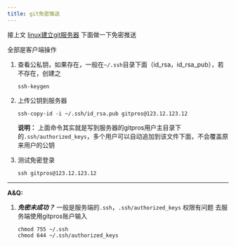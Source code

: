 ```yaml
---
title: git免密推送
---
```


接上文 [linux建立git服务器](https://blog.csdn.net/qq_34111969/article/details/107835545)
下面做一下免密推送

全部是客户端操作
1. 查看公私钥，如果存在，一般在`~/.ssh`目录下面（id_rsa，id_rsa_pub），若不存在，创建之
	```
	ssh-keygen
	```
2. 上传公钥到服务器
	```
	ssh-copy-id -i ~/.ssh/id_rsa.pub gitpros@123.12.123.12
	```
	**说明：**
	上面命令其实就是写到服务器的gitpros用户主目录下的`.ssh/authorized_keys`，多个用户可以自动追加到该文件下面，不会覆盖原来用户的公钥

3. 测试免密登录
	```
	ssh gitpros@123.12.123.12
	```
***
**A&Q:**
1. ***免密未成功？***
	一般是服务端的`.ssh`，`.ssh/authorized_keys` 权限有问题
	去服务端使用gitpros账户输入
	```
	chmod 755 ~/.ssh
	chmod 644 ~/.ssh/authorized_keys
	```
